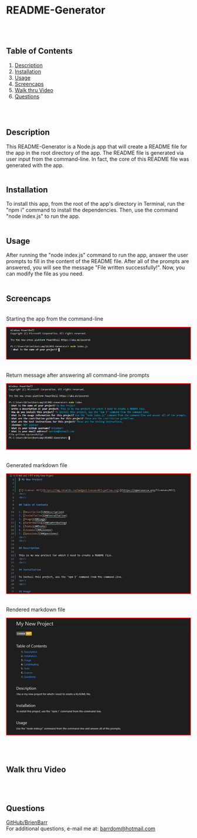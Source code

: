 # README-Generator
<br/>
<br/>

## Table of Contents

1. [Description](##Description)
2. [Installation](##Installation)
3. [Usage](##Usage)
4. [Screencaps](##Screencaps)
5. [Walk thru Video](##Walk%20thru%20Video)
6. [Questions](##Questions)
<br/>
<br/>

## Description

This README-Generator is a Node.js app that will create a README file for the app in the root directory of the app.  The README file is generated via user input from the command-line.  In fact, the core of this README file was generated with the app.
<br/>
<br/>

## Installation

To install this app, from the root of the app's directory in Terminal, run the "npm i" command to install the dependencies. Then, use the command "node index.js" to run the app. 
<br/>
<br/>

## Usage

After running the "node index.js" command to run the app, answer the user prompts to fill in the content of the README file. After all of the prompts are answered, you will see the message "File written successfully!". Now, you can modify the file as you need.
<br/>
<br/>

## Screencaps

<br/>
Starting the app from the command-line<br/>

![Command-line Start](./img/cmd-line_start.png)

<br/>
Return message after answering all command-line prompts<br/>

![Command-line Done](./img/cmd-line_done.png)

<br/>
Generated markdown file<br/>

![Markdown file](./img/readme-md.png)

<br/>
Rendered markdown file<br/>

![Markdown render](./img/readme-preview.png)

<br/>
<br/>

## Walk thru Video


<br/>
<br/>

## Questions

[GitHub/BrienBarr](https://github.com/BrienBarr)<br/>
For additional questions, e-mail me at: [barrdom@hotmail.com](mailto:barrdom@hotmail.com)
